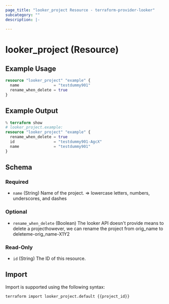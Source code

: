 ```yaml
---
page_title: "looker_project Resource - terraform-provider-looker"
subcategory: ""
description: |-
  
---
```

# looker_project (Resource)

## Example Usage
```terraform
resource "looker_project" "example" {
  name               = "testdummy901"
  rename_when_delete = true
}
```

## Example Output
```terraform
% terraform show
# looker_project.example:
resource "looker_project" "example" {
  rename_when_delete = true
  id                 = "testdummy901-AgcX"
  name               = "testdummy901"
}
```

<!-- schema generated by tfplugindocs -->
## Schema

### Required

- `name` (String) Name of the project. => lowercase letters, numbers, underscores, and dashes

### Optional

- `rename_when_delete` (Boolean) The looker API doesn't provide means to delete a projecthowever, we can rename the project from orig_name to deleteme-orig_name-X1Y2

### Read-Only

- `id` (String) The ID of this resource.
## Import
Import is supported using the following syntax:
```shell
terraform import looker_project.default {{project_id}}
```